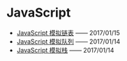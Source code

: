 # JavaScript

- [JavaScript 模拟链表](/ECMAScript/JavaScript/03-JavaScript模拟链表.md) —— 2017/01/15
- [JavaScript 模拟队列](/ECMAScript/JavaScript/02-JavaScript模拟队列.md) —— 2017/01/14
- [JavaScript 模拟栈](/ECMAScript/JavaScript/01-JavaScript模拟栈.md) —— 2017/01/14
